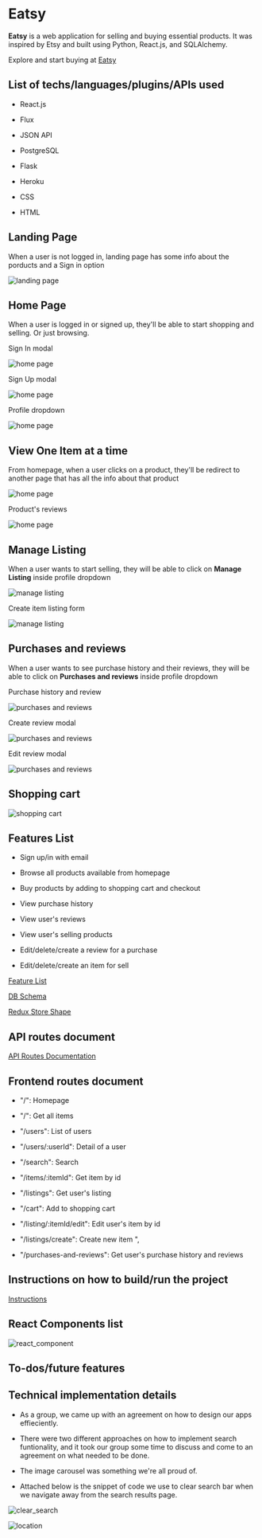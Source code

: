 # Eatsy



**Eatsy** is a web application for selling and buying essential products. It was inspired by Etsy and built using Python, React.js, and SQLAlchemy.



Explore and start buying at [Eatsy](https://eatsy-2022.herokuapp.com/)



## List of techs/languages/plugins/APIs used



- React.js

- Flux

- JSON API

- PostgreSQL

- Flask

- Heroku

- CSS

- HTML



## Landing Page



When a user is not logged in, landing page has some info about the porducts and a Sign in option



![landing page](screenshots_readme/landing.png)



## Home Page



When a user is logged in or signed up, they'll be able to start shopping and selling. Or just browsing.


Sign In modal

![home page](screenshots_readme/signIn.png)

Sign Up modal

![home page](screenshots_readme/SignUp.png)

Profile dropdown

![home page](screenshots_readme/profile.png)




## View One Item at a time


From homepage, when a user clicks on a product, they'll be redirect to another page that has all the info about that product

![home page](screenshots_readme/itemById.png)

Product's reviews

![home page](screenshots_readme/review.png)





## Manage Listing




When a user wants to start selling, they will be able to click on **Manage Listing** inside profile dropdown



![manage listing](screenshots_readme/listing.png)

Create item listing form

![manage listing](screenshots_readme/createItem.png)



## Purchases and reviews



When a user wants to see purchase history and their reviews, they will be able to click on **Purchases and reviews** inside profile dropdown

Purchase history and review

![purchases and reviews](screenshots_readme/purchasesAndReviwe.png)

Create review modal

![purchases and reviews](screenshots_readme/createReview.png)

Edit review modal

![purchases and reviews](screenshots_readme/editReview.png)


## Shopping cart

![shopping cart](screenshots_readme/cart.png)


## Features List



- Sign up/in with email

- Browse all products available from homepage

- Buy products by adding to shopping cart and checkout

- View purchase history

- View user's reviews

- View user's selling products

- Edit/delete/create a review for a purchase

- Edit/delete/create an item for sell



[Feature List](https://github.com/Anbui0115/Etsy-group-project/wiki/Features-MVP)



[DB Schema](https://github.com/Anbui0115/Etsy-group-project/wiki/Schema)



[Redux Store Shape](https://github.com/Anbui0115/Etsy-group-project/wiki/Redux-State-Shape-Eatsy)



## API routes document



[API Routes Documentation](https://github.com/Anbui0115/Etsy-group-project/wiki/Eatsy-API-Documentation)



## Frontend routes document



- "/": Homepage

- "/": Get all items

- "/users": List of users

- "/users/:userId": Detail of a user

- "/search": Search

- "/items/:itemId": Get item by id

- "/listings": Get user's listing

- "/cart": Add to shopping cart

- "/listing/:itemId/edit": Edit user's item by id

- "/listings/create": Create new item ",

- "/purchases-and-reviews": Get user's purchase history and reviews



## Instructions on how to build/run the project



[Instructions](https://github.com/Anbui0115/Etsy-group-project/wiki/Instructions-on-how-to-build-run-the-project)



## React Components list



![react_component](screenshots_readme/react-component.png)



## To-dos/future features



## Technical implementation details



- As a group, we came up with an agreement on how to design our apps effieciently.

- There were two different approaches on how to implement search funtionality, and it took our group some time to discuss and come to an agreement on what needed to be done.

- The image carousel was something we're all proud of.

- Attached below is the snippet of code we use to clear search bar when we navigate away from the search results page.



![clear_search](screenshots_readme/clear_search.png)

![location](screenshots_readme/location.png)
